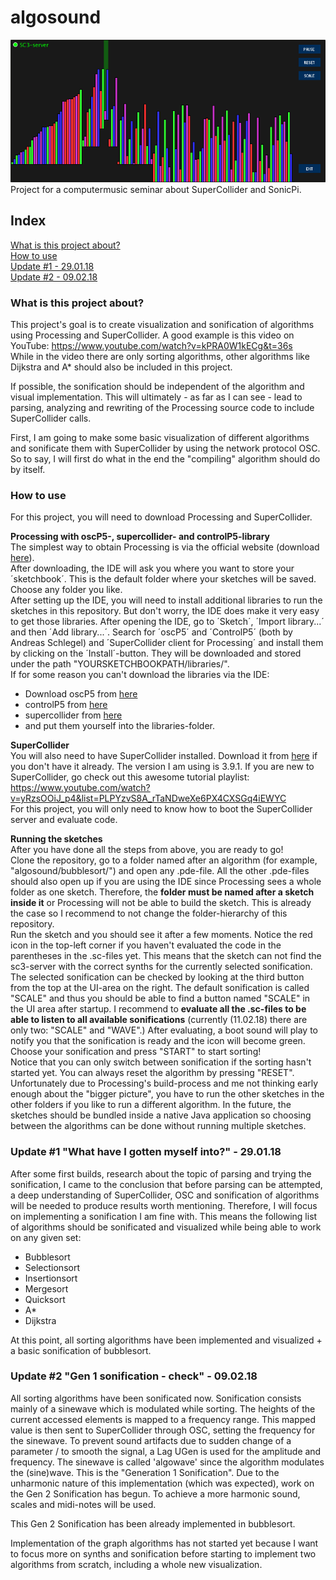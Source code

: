 # algosound
![showcase](images/algosound_showcase.png) <br />
Project for a computermusic seminar about SuperCollider and SonicPi.

## Index
[What is this project about?](https://github.com/ekzyis/algosound#what-is-this-project-about?) <br />
[How to use](https://github.com/ekzyis/algosound#how-to-use) <br />
[Update #1 - 29.01.18](https://github.com/ekzyis/algosound#update-#1-290118) <br />
[Update #2 - 09.02.18](https://github.com/ekzyis/algosound#update-#2-090218) <br />

### What is this project about?
This project's goal is to create visualization and sonification of algorithms using Processing and SuperCollider.
A good example is this video on YouTube: https://www.youtube.com/watch?v=kPRA0W1kECg&t=36s <br />
While in the video there are only sorting algorithms, other algorithms like Dijkstra and A* should also be included in this project.

If possible, the sonification should be independent of the algorithm and visual implementation. This will ultimately - as far as I can see - lead to parsing, analyzing and rewriting of the Processing source code to include SuperCollider calls.

First, I am going to make some basic visualization of different algorithms and sonificate them with SuperCollider by using  the network protocol OSC. So to say, I will first do what in the end the "compiling" algorithm should do by itself.

### How to use
For this project, you will need to download Processing and SuperCollider. <br />

**Processing with oscP5-, supercollider- and controlP5-library** </br >
The simplest way to obtain Processing is via the official website (download [here](https://processing.org/download/)). <br />
After downloading, the IDE will ask you where you want to store your ´sketchbook´. This is the default folder where your sketches will be saved. Choose any folder you like. <br /> 
After setting up the IDE, you will need to install additional libraries to run the sketches in this repository. But don't worry, the IDE does make it very easy to get those libraries. After opening the IDE, go to ´Sketch´, ´Import library...´ and then ´Add library...´. Search for ´oscP5´ and ´ControlP5´ (both by Andreas Schlegel) and ´SuperCollider client for Processing´ and install them by clicking on the ´Install´-button. They will be downloaded and stored under the path "YOURSKETCHBOOKPATH/libraries/". <br />
If for some reason you can't download the libraries via the IDE: <br /> 
 * Download oscP5 from [here](http://www.sojamo.de/libraries/oscP5/)
 * controlP5 from [here](http://www.sojamo.de/libraries/controlP5/) 
 * supercollider from [here](http://www.erase.net/projects/processing-sc/)
 * and put them yourself into the libraries-folder.
 
 **SuperCollider** <br />
 You will also need to have SuperCollider installed. Download it from [here](https://supercollider.github.io/download.html) if you don't have it already. The version I am using is 3.9.1. If you are new to SuperCollider, go check out this awesome tutorial playlist: <br /> https://www.youtube.com/watch?v=yRzsOOiJ_p4&list=PLPYzvS8A_rTaNDweXe6PX4CXSGq4iEWYC <br />
 For this project, you will only need to know how to boot the SuperCollider server and evaluate code.

**Running the sketches** <br />
After you have done all the steps from above, you are ready to go! <br />
Clone the repository, go to a folder named after an algorithm (for example, "algosound/bubblesort/") and open any .pde-file. All the other .pde-files should also open up if you are using the IDE since Processing sees a whole folder as one sketch. Therefore, the **folder must be named after a sketch inside it** or Processing will not be able to build the sketch. This is already the case so I recommend to not change the folder-hierarchy of this repository. <br />
Run the sketch and you should see it after a few moments. Notice the red icon in the top-left corner if you haven't evaluated the code in the parentheses in the .sc-files yet. This means that the sketch can not find the sc3-server with the correct synths for the currently selected sonification. The selected sonification can be checked by looking at the third button from the top at the UI-area on the right. The default sonification is called "SCALE" and thus you should be able to find a button named "SCALE" in the UI area after startup. I recommend to **evaluate all the .sc-files to be able to listen to all available sonifications** (currently (11.02.18) there are only two: "SCALE" and "WAVE".) After evaluating, a boot sound will play to notify you that the sonification is ready and the icon will become green. Choose your sonification and press "START" to start sorting! <br />
Notice that you can only switch between sonification if the sorting hasn't started yet. You can always reset the algorithm by pressing "RESET". <br />
Unfortunately due to Processing's build-process and me not thinking early enough about the "bigger picture", you have to run the other sketches in the other folders if you like to run a different algorithm. In the future, the sketches should be bundled inside a native Java application so choosing between the algorithms can be done without running multiple sketches.

### Update #1 "What have I gotten myself into?" - 29.01.18
After some first builds, research about the topic of parsing and trying the sonification, I came to the conclusion that before parsing can be attempted, a deep understanding of SuperCollider, OSC and sonification of algorithms will be needed to produce results worth mentioning. Therefore, I will focus on implementing a sonification I am fine with. This means the following list of algorithms should be sonificated and visualized while being able to work on any given set:
  - Bubblesort
  - Selectionsort
  - Insertionsort
  - Mergesort
  - Quicksort
  - A*
  - Dijkstra
  
 At this point, all sorting algorithms have been implemented and visualized + a basic sonification of bubblesort.
 
### Update #2 "Gen 1 sonification - check" - 09.02.18
All sorting algorithms have been sonificated now.
Sonification consists mainly of a sinewave which is modulated while sorting. The heights of the current accessed elements is mapped to a frequency range. This mapped value is then sent to SuperCollider through OSC, setting the frequency for the sinewave. To prevent sound artifacts due to sudden change of a parameter / to smooth the signal, a Lag UGen is used for the amplitude and frequency. The sinewave is called 'algowave' since the algorithm modulates the (sine)wave. This is the "Generation 1 Sonification". Due to the unharmonic nature of this implementation (which was expected), work on the Gen 2 Sonification has begun. To achieve a more harmonic sound, scales and midi-notes will be used.

This Gen 2 Sonification has been already implemented in bubblesort.

Implementation of the graph algorithms has not started yet because I want to focus more on synths and sonification before starting to implement two algorithms from scratch, including a whole new visualization.
